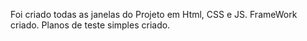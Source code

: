 Foi criado todas as janelas do Projeto em Html, CSS e JS.
FrameWork criado.
Planos de teste simples criado.
